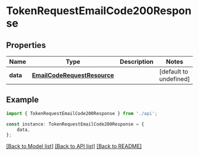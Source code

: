 # TokenRequestEmailCode200Response


## Properties

Name | Type | Description | Notes
------------ | ------------- | ------------- | -------------
**data** | [**EmailCodeRequestResource**](EmailCodeRequestResource.md) |  | [default to undefined]

## Example

```typescript
import { TokenRequestEmailCode200Response } from './api';

const instance: TokenRequestEmailCode200Response = {
    data,
};
```

[[Back to Model list]](../README.md#documentation-for-models) [[Back to API list]](../README.md#documentation-for-api-endpoints) [[Back to README]](../README.md)
